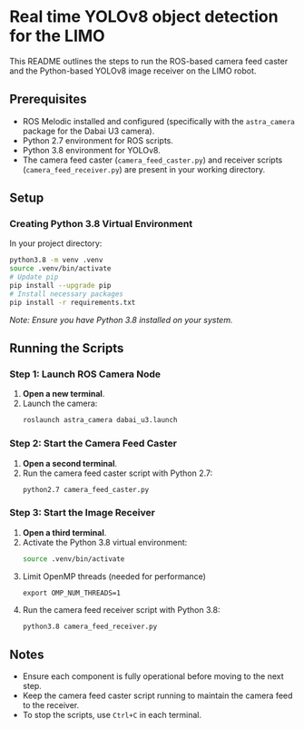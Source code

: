 # Real time YOLOv8 object detection for the LIMO

This README outlines the steps to run the ROS-based camera feed caster and the Python-based YOLOv8 image receiver on the LIMO robot.

## Prerequisites

- ROS Melodic installed and configured (specifically with the `astra_camera` package for the Dabai U3 camera).
- Python 2.7 environment for ROS scripts.
- Python 3.8 environment for YOLOv8.
- The camera feed caster (`camera_feed_caster.py`) and receiver scripts (`camera_feed_receiver.py`) are present in your working directory.

## Setup

### Creating Python 3.8 Virtual Environment

In your project directory:

```bash
python3.8 -m venv .venv
source .venv/bin/activate
# Update pip
pip install --upgrade pip
# Install necessary packages
pip install -r requirements.txt
```

_Note: Ensure you have Python 3.8 installed on your system._

## Running the Scripts

### Step 1: Launch ROS Camera Node

1. **Open a new terminal**.
2. Launch the camera:
   ```bash
   roslaunch astra_camera dabai_u3.launch
   ```

### Step 2: Start the Camera Feed Caster

1. **Open a second terminal**.
2. Run the camera feed caster script with Python 2.7:
   ```bash
   python2.7 camera_feed_caster.py
   ```

### Step 3: Start the Image Receiver

1. **Open a third terminal**.
2. Activate the Python 3.8 virtual environment:
   ```bash
   source .venv/bin/activate
   ```
3. Limit OpenMP threads (needed for performance)
   ```
   export OMP_NUM_THREADS=1
   ```
4. Run the camera feed receiver script with Python 3.8:
   ```bash
   python3.8 camera_feed_receiver.py
   ```

## Notes

- Ensure each component is fully operational before moving to the next step.
- Keep the camera feed caster script running to maintain the camera feed to the receiver.
- To stop the scripts, use `Ctrl+C` in each terminal.
